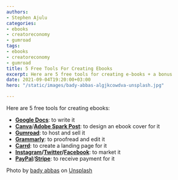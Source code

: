 ```yaml
---
authors:
- Stephen Ajulu
categories:
- ebooks
- creatoreconomy
- gumroad
tags:
- ebooks
- creatoreconomy
- gumroad
title: 5 Free Tools For Creating Ebooks
excerpt: Here are 5 free tools for creating e-books + a bonus
date: 2021-09-04T19:20:00+03:00
hero: "/static/images/bady-abbas-algjkcowdva-unsplash.jpg"

---
```

Here are 5 free tools for creating ebooks:

* [**Google Docs**](https://www.google.com/url?sa=t&rct=j&q=&esrc=s&source=web&cd=&cad=rja&uact=8&ved=2ahUKEwjU__3C4OXyAhUFrxoKHbwsD-oQFnoECAYQAQ&url=https%3A%2F%2Fdocs.google.com%2Fdocument%2Fu%2F0%2F&usg=AOvVaw2GSg9qEkTUoGTBtb4uwDkC): to write it
* [**Canva**](https://www.canva.com/join/fret-cheese-concierge)/[**Adobe Spark Post**](https://spark.adobe.com/sp/): to design an ebook cover for it
* [**Gumroad**](https://stephenajulu.gumroad.com/l/EEnXP): to host and sell it
* [**Grammarly**](https://app.grammarly.com/): to proofread and edit it
* [**Carrd**](https://try.carrd.co/fxxsbw29): to create a landing page for it
* [**Instagram**](https://instagram.com/stephenajulu)**/**[**Twitter**](https://twitter.com/stephenajulu)**/**[**Facebook**](https://facebook.com/stephenajulu): to market it
* [**PayPal**](https://paypal.com)/[**Stripe**](https://stripe.com): to receive payment for it

Photo by [bady abbas](https://unsplash.com/@bady?utm_source=unsplash&utm_medium=referral&utm_content=creditCopyText) on [Unsplash](https://unsplash.com/s/photos/ebooks?utm_source=unsplash&utm_medium=referral&utm_content=creditCopyText)